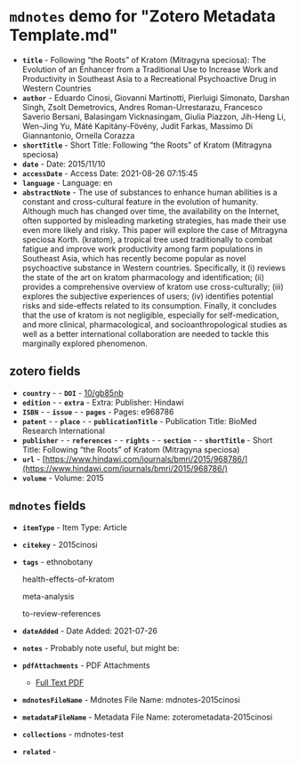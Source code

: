 # `mdnotes` demo for "Zotero Metadata Template.md"

- **`title`** - Following “the Roots” of Kratom (Mitragyna speciosa): The Evolution of an Enhancer from a Traditional Use to Increase Work and Productivity in Southeast Asia to a Recreational Psychoactive Drug in Western Countries
- **`author`** - Eduardo Cinosi, Giovanni Martinotti, Pierluigi Simonato, Darshan Singh, Zsolt Demetrovics, Andres Roman-Urrestarazu, Francesco Saverio Bersani, Balasingam Vicknasingam, Giulia Piazzon, Jih-Heng Li, Wen-Jing Yu, Máté Kapitány-Fövény, Judit Farkas, Massimo Di Giannantonio, Ornella Corazza
- **`shortTitle`** -  Short Title: Following “the Roots” of Kratom (Mitragyna speciosa)
- **`date`** -  Date: 2015/11/10
- **`accessDate`** -  Access Date: 2021-08-26 07:15:45
- **`language`** -  Language: en
- **`abstractNote`** - The use of substances to enhance human abilities is a constant and cross-cultural feature in the evolution of humanity. Although much has changed over time, the availability on the Internet, often supported by misleading marketing strategies, has made their use even more likely and risky. This paper will explore the case of Mitragyna speciosa Korth. (kratom), a tropical tree used traditionally to combat fatigue and improve work productivity among farm populations in Southeast Asia, which has recently become popular as novel psychoactive substance in Western countries. Specifically, it (i) reviews the state of the art on kratom pharmacology and identification; (ii) provides a comprehensive overview of kratom use cross-culturally; (iii) explores the subjective experiences of users; (iv) identifies potential risks and side-effects related to its consumption. Finally, it concludes that the use of kratom is not negligible, especially for self-medication, and more clinical, pharmacological, and socioanthropological studies as well as a better international collaboration are needed to tackle this marginally explored phenomenon.

## zotero fields

- **`country`** - - **`DOI`** - [10/gb85nb](https://doi.org/10/gb85nb)
- **`edition`** - - **`extra`** -  Extra: Publisher: Hindawi
- **`ISBN`** - - **`issue`** - - **`pages`** -  Pages: e968786
- **`patent`** - - **`place`** - - **`publicationTitle`** -  Publication Title: BioMed Research International
- **`publisher`** - - **`references`** - - **`rights`** - - **`section`** - - **`shortTitle`** -  Short Title: Following “the Roots” of Kratom (Mitragyna speciosa)
- **`url`** - [https://www.hindawi.com/journals/bmri/2015/968786/](https://www.hindawi.com/journals/bmri/2015/968786/)
- **`volume`** -  Volume: 2015


## `mdnotes`  fields

- **`itemType`** -  Item Type: Article
- **`citekey`** - 2015cinosi
- **`tags`** - ethnobotany

	health-effects-of-kratom

	meta-analysis

	to-review-references
- **`dateAdded`** -  Date Added: 2021-07-26
- **`notes`** - 
Probably note useful, but might be:

- **`pdfAttachments`** -  PDF Attachments
	- [Full Text PDF](zotero://open-pdf/library/items/9QTEPA8M)

- **`mdnotesFileName`** -  Mdnotes File Name: mdnotes-2015cinosi

- **`metadataFileName`** -  Metadata File Name: zoterometadata-2015cinosi

- **`collections`** - mdnotes-test

- **`related`** - 
  